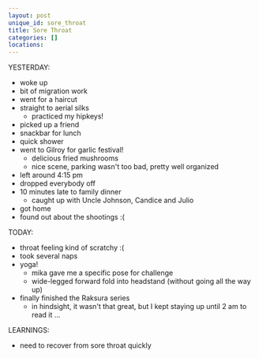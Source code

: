 ```yaml
---
layout: post
unique_id: sore_throat
title: Sore Throat
categories: []
locations: 
---
```


YESTERDAY:
* woke up
* bit of migration work
* went for a haircut
* straight to aerial silks
  * practiced my hipkeys!
* picked up a friend
* snackbar for lunch
* quick shower
* went to Gilroy for garlic festival!
  * delicious fried mushrooms
  * nice scene, parking wasn't too bad, pretty well organized
* left around 4:15 pm
* dropped everybody off
* 10 minutes late to family dinner
  * caught up with Uncle Johnson, Candice and Julio
* got home
* found out about the shootings :(


TODAY:
* throat feeling kind of scratchy :(
* took several naps
* yoga!
  * mika gave me a specific pose for challenge
  * wide-legged forward fold into headstand (without going all the way up)
* finally finished the Raksura series
  * in hindsight, it wasn't that great, but I kept staying up until 2 am to read it ...

LEARNINGS:
* need to recover from sore throat quickly
